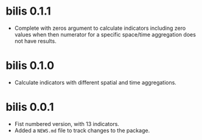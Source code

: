 # bilis 0.1.1
* Complete with zeros argument to calculate indicators including zero values when then numerator for a specific space/time aggregation does not have results.

# bilis 0.1.0
* Calculate indicators with different spatial and time aggregations.

# bilis 0.0.1
* Fist numbered version, with 13 indicators.
* Added a `NEWS.md` file to track changes to the package.
